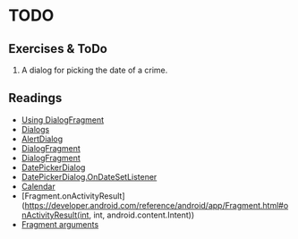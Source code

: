TODO
======

## Exercises & ToDo 

1. A dialog for picking the date of a crime.


## Readings

* [Using DialogFragment](https://guides.codepath.com/android/Using-DialogFragment)
* [Dialogs](https://developer.android.com/guide/topics/ui/dialogs.html)
* [AlertDialog](https://developer.android.com/reference/android/app/AlertDialog.html)
* [DialogFragment](https://developer.android.com/reference/android/app/DialogFragment.html)
* [DialogFragment](https://developer.android.com/reference/android/support/v4/app/DialogFragment.html)
* [DatePickerDialog](https://developer.android.com/reference/android/app/DatePickerDialog.html)
* [DatePickerDialog.OnDateSetListener](https://developer.android.com/reference/android/app/DatePickerDialog.OnDateSetListener.html)
* [Calendar](https://developer.android.com/reference/java/util/Calendar.html)
* [Fragment.onActivityResult](https://developer.android.com/reference/android/app/Fragment.html#onActivityResult(int, int, android.content.Intent))
* [Fragment arguments](https://stackoverflow.com/questions/9245408/best-practice-for-instantiating-a-new-android-fragment)












